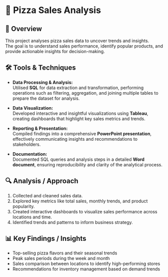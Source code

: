 # 🍕 Pizza Sales Analysis

## 📖 Overview
This project analyses pizza sales data to uncover trends and insights.  
The goal is to understand sales performance, identify popular products, and provide actionable insights for decision-making.

## 🛠 Tools & Techniques

- **Data Processing & Analysis:**  
  Utilised **SQL** for data extraction and transformation, performing operations such as filtering, aggregation, and joining multiple tables to prepare the dataset for analysis.

- **Data Visualization:**  
  Developed interactive and insightful visualizations using **Tableau**, creating dashboards that highlight key sales metrics and trends.

- **Reporting & Presentation:**  
  Compiled findings into a comprehensive **PowerPoint presentation**, effectively communicating insights and recommendations to stakeholders.

- **Documentation:**  
  Documented SQL queries and analysis steps in a detailed **Word document**, ensuring reproducibility and clarity of the analytical process.

## 🔍 Analysis / Approach
1. Collected and cleaned sales data.  
2. Explored key metrics like total sales, monthly trends, and product popularity.  
3. Created interactive dashboards to visualize sales performance across locations and time.  
4. Identified trends and patterns to inform business strategy.  

## 📊 Key Findings / Insights
- Top-selling pizza flavors and their seasonal trends
- Peak sales periods during the week and month
- Sales comparison between locations to identify high-performing stores
- Recommendations for inventory management based on demand trends
